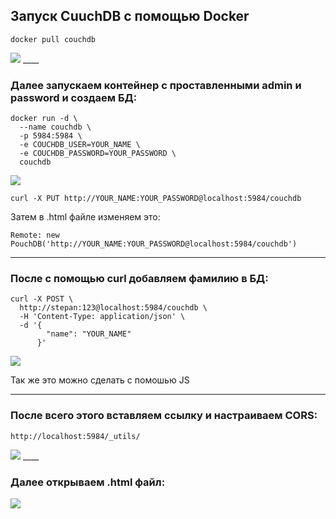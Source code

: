 ## Запуск CuuchDB с помощью Docker
```
docker pull couchdb
```

<image src="../images/step1.jpg">
____

### Далее запускаем контейнер с проставленными admin и password и создаем БД:

```
docker run -d \
  --name couchdb \             
  -p 5984:5984 \
  -e COUCHDB_USER=YOUR_NAME \
  -e COUCHDB_PASSWORD=YOUR_PASSWORD \     
  couchdb
```
<image src="../images/step2.jpg">

```
curl -X PUT http://YOUR_NAME:YOUR_PASSWORD@localhost:5984/couchdb
```
Затем в .html файле изменяем это: 
```
Remote: new PouchDB('http://YOUR_NAME:YOUR_PASSWORD@localhost:5984/couchdb')
```
___
### После с помощью curl добавляем фамилию в БД:

```
curl -X POST \                                      
  http://stepan:123@localhost:5984/couchdb \
  -H 'Content-Type: application/json' \
  -d '{
        "name": "YOUR_NAME"
      }'
```

<image src="../images/step3.jpg">

Так же это можно сделать с помошью JS
___
### После всего этого вставляем ссылку и настраиваем CORS:
  
```
http://localhost:5984/_utils/
```
  
<image src="../images/step4.jpg">
____

### Далее открываем .html файл:
<image src="../images/step5.jpg">

